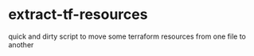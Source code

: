 # extract-tf-resources
quick and dirty script to move some terraform resources from one file to another
